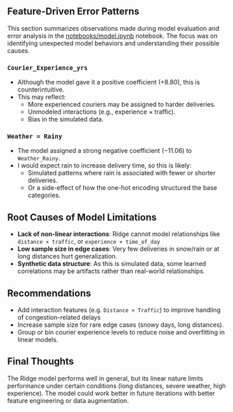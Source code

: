 ## Feature-Driven Error Patterns

This section summarizes observations made during model evaluation and error analysis in the [notebooks/model.ipynb](../notebooks/model.ipynb) notebook. The focus was on identifying unexpected model behaviors and understanding their possible causes.

### `Courier_Experience_yrs`

- Although the model gave it a positive coefficient (+8.80), this is counterintuitive.
- This may reflect:
  - More experienced couriers may be assigned to harder deliveries.
  - Unmodeled interactions (e.g., experience × traffic).
  - Bias in the simulated data.

### `Weather = Rainy`

- The model assigned a strong negative coefficient (−11.06) to `Weather_Rainy`.
- I would expect rain to increase delivery time, so this is likely:
  - Simulated patterns where rain is associated with fewer or shorter deliveries.
  - Or a side-effect of how the one-hot encoding structured the base categories.

## Root Causes of Model Limitations

- **Lack of non-linear interactions**: Ridge cannot model relationships like `distance × traffic`, or `experience × time_of_day`
- **Low sample size in edge cases**: Very few deliveries in snow/rain or at long distances hurt generalization.
- **Synthetic data structure**: As this is simulated data, some learned correlations may be artifacts rather than real-world relationships.

## Recommendations

- Add interaction features (e.g. `Distance × Traffic`) to improve handling of congestion-related delays
- Increase sample size for rare edge cases (snowy days, long distances).
- Group or bin courier experience levels to reduce noise and overfitting in linear models.

## Final Thoughts

The Ridge model performs well in general, but its linear nature limits performance under certain conditions (long distances, severe weather, high experience). 
The model could work better in future iterations with better feature engineering or data augmentation.
